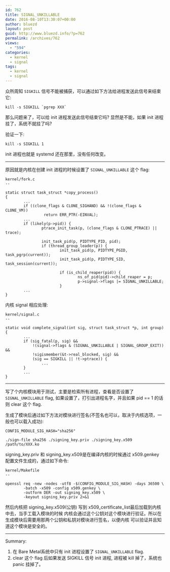 ```yaml
---
id: 762
title: SIGNAL_UNKILLABLE
date: 2016-08-10T13:30:07+00:00
author: bluezd
layout: post
guid: http://www.bluezd.info/?p=762
permalink: /archives/762
views:
  - "594"
categories:
  - kernel
  - signal
tags:
  - kernel
  - signal
---
```

众所周知 `SIGKILL` 信号不能被捕获，可以通过如下方法给进程发送此信号来结束它:

```{.bash}
kill -s SIGKILL `pgrep XXX`
```

那么问题来了，可以给 init 进程发送此信号结束它吗? 显然是不能，如果 init 进程挂了，系统不就挂了吗?

验证一下:

```{.bash}
kill -s SIGKILL 1
```

init 进程也就是 systemd 还在那里，没有任何改变。

* * *

原因就是内核在创建 init 进程的时候设置了 `SIGNAL_UNKILLABLE` 这个 flag:

```{.c}
kernel/fork.c
--

static struct task_struct *copy_process()
{
        ...
        if ((clone_flags & CLONE_SIGHAND) && !(clone_flags & CLONE_VM))
                 return ERR_PTR(-EINVAL);
        ...
        if (likely(p->pid)) {
                ptrace_init_task(p, (clone_flags & CLONE_PTRACE) || trace);

                init_task_pid(p, PIDTYPE_PID, pid);
                if (thread_group_leader(p)) {
                        init_task_pid(p, PIDTYPE_PGID, task_pgrp(current));
                        init_task_pid(p, PIDTYPE_SID, task_session(current));

                        if (is_child_reaper(pid)) {
                                ns_of_pid(pid)->child_reaper = p;
                                p->signal->flags |= SIGNAL_UNKILLABLE;
                        }
        ...
}
```

内核 signal 相应处理:

```{.c}
kernel/signal.c
--

static void complete_signal(int sig, struct task_struct *p, int group)
{
        ...
        if (sig_fatal(p, sig) &&
            !(signal->flags & (SIGNAL_UNKILLABLE | SIGNAL_GROUP_EXIT)) &&
            !sigismember(&t->real_blocked, sig) &&
            (sig == SIGKILL || !t->ptrace)) {
                ...
        }
        ...
}
```

* * *

写了个内核模块用于测试，主要是检索所有进程，查看是否设置了 `SIGNAL_UNKILLABLE` flag, 如果设置了，打引出进程名字，并且如果 pid == 1 的话则 clear 这个 flag.

生成了模块后通过如下方法对模块进行签名(不签名也可以，取决于内核选项，一般也可以载入成功):


```{.c}
CONFIG_MODULE_SIG_HASH="sha256"

./sign-file sha256 ./signing_key.priv ./signing_key.x509 /path/to/XXX.ko

```

signing_key.priv 和 signing_key.x509是在编译内核的时候通过 x509.genkey 配置文件生成的，通过如下命令:
```{.c}
kernel/Makefile
--

openssl req -new -nodes -utf8 -$(CONFIG_MODULE_SIG_HASH) -days 36500 \
        -batch -x509 -config x509.genkey \
        -outform DER -out signing_key.x509 \
        -keyout signing_key.priv 2>&1
```

然后内核把 signing\_key.x509(公钥) 写到 x509\_certificate_list最后加载到内核中去，当手工载入模块的时候 内核会通过这个公钥对这个模块进行验证。所以在生成模块后需要用那两个公钥和私钥对模块进行签名，以便内核 可以验证并且知道这个模块是安全的。

* * *

Summary:

  1. 在 Bare Metal系统中只有 init 进程设置了 `SIGNAL_UNKILLABLE` flag.
  2. clear 这个 flag 后如果发送 SIGKILL 信号 init 进程, 进程被 kill 掉了，系统也 panic 挂掉了。
